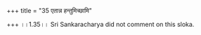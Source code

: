 +++
title = "35 एतान्न हन्तुमिच्छामि"

+++
।।1.35।। Sri Sankaracharya did not comment on this sloka.  
  
